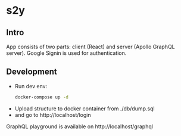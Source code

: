 # s2y

## Intro
App consists of two parts: client (React) and server (Apollo GraphQL server). Google Signin is used for authentication.

## Development
* Run dev env:
  ```bash
  docker-compose up -d
  ```
* Upload structure to docker container from ./db/dump.sql
* and go to http://localhost/login

GraphQL playground is available on http://localhost/graphql
